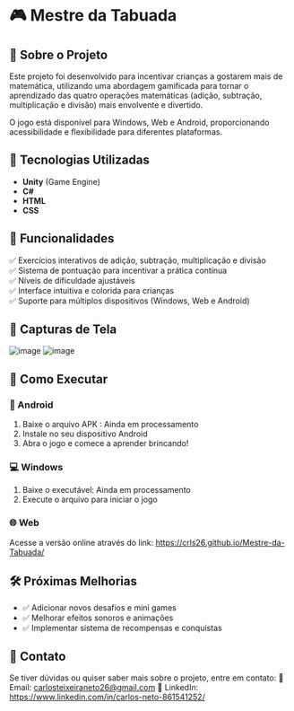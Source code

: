 # 🎮 Mestre da Tabuada

## 📌 Sobre o Projeto
Este projeto foi desenvolvido para incentivar crianças a gostarem mais de matemática, utilizando uma abordagem gamificada para tornar o aprendizado das quatro operações matemáticas (adição, subtração, multiplicação e divisão) mais envolvente e divertido.

O jogo está disponível para Windows, Web e Android, proporcionando acessibilidade e flexibilidade para diferentes plataformas.

## 🚀 Tecnologias Utilizadas
- **Unity** (Game Engine)
- **C#**
- **HTML**
- **CSS**

## 🎯 Funcionalidades
✅ Exercícios interativos de adição, subtração, multiplicação e divisão  
✅ Sistema de pontuação para incentivar a prática contínua  
✅ Níveis de dificuldade ajustáveis  
✅ Interface intuitiva e colorida para crianças  
✅ Suporte para múltiplos dispositivos (Windows, Web e Android)  

## 📸 Capturas de Tela
![image](https://github.com/user-attachments/assets/30961f1d-7778-4c2e-bd61-9c54e14faf93)
![image](https://github.com/user-attachments/assets/40fcf19d-6eac-4db1-b7fb-e417752e8989)



## 🔧 Como Executar
### 📱 Android
1. Baixe o arquivo APK : Ainda em processamento
2. Instale no seu dispositivo Android
3. Abra o jogo e comece a aprender brincando!

### 💻 Windows
1. Baixe o executável: Ainda em processamento
2. Execute o arquivo para iniciar o jogo

### 🌐 Web
Acesse a versão online através do link: https://crls26.github.io/Mestre-da-Tabuada/

## 🛠️ Próximas Melhorias
- ✅ Adicionar novos desafios e mini games
- ✅ Melhorar efeitos sonoros e animações
- ✅ Implementar sistema de recompensas e conquistas

## 📩 Contato
Se tiver dúvidas ou quiser saber mais sobre o projeto, entre em contato:
📧 Email: carlosteixeiraneto26@gmail.com
💼 LinkedIn: https://www.linkedin.com/in/carlos-neto-861541252/
